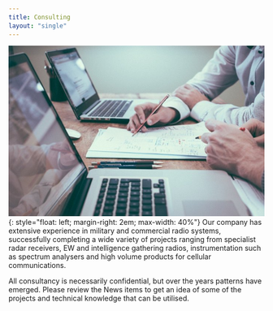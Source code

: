```yaml
---
title: Consulting
layout: "single"
---
```

![Image description](/assets/images/Consulting.jpg){: style="float: left; margin-right: 2em; max-width: 40%"}
Our company has extensive experience in military and commercial radio systems, successfully completing a wide variety of projects ranging from specialist radar receivers, EW and intelligence gathering radios, instrumentation such as spectrum analysers and high volume products for cellular communications. 


 All consultancy is necessarily confidential, but over the years patterns have emerged.  Please review the News items to get an idea of some of the projects and technical knowledge that can be utilised.
